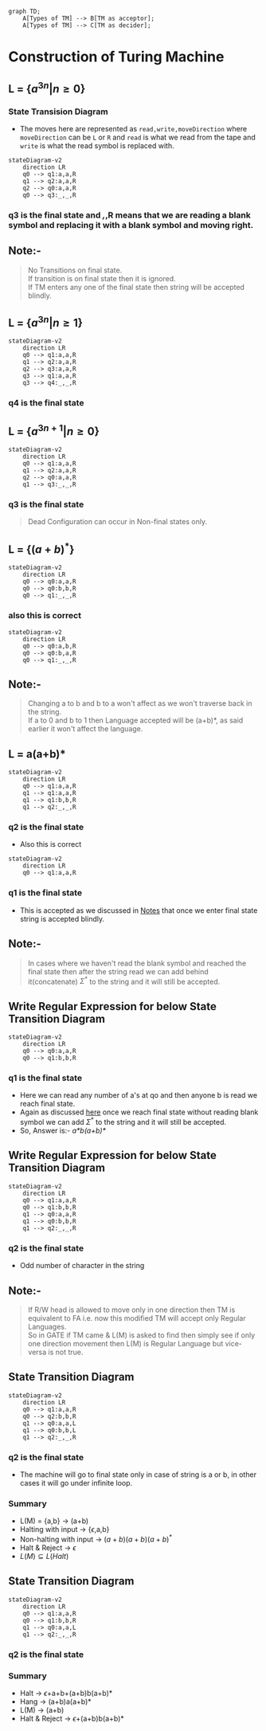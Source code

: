 ```mermaid
graph TD;
    A[Types of TM] --> B[TM as acceptor];
    A[Types of TM] --> C[TM as decider];
```
# Construction of Turing Machine

## L = {$a^{3n}|n\geq 0$}

### State Transision Diagram

- The moves here are represented as `read,write,moveDirection` where `moveDirection` can be `L` or `R` and `read` is what we read from the tape and `write` is what the read symbol is replaced with.
```mermaid
stateDiagram-v2
    direction LR
    q0 --> q1:a,a,R
    q1 --> q2:a,a,R
    q2 --> q0:a,a,R
    q0 --> q3:_,_,R
```
### q3 is the final state and _,_,R means that we are reading a blank symbol and replacing it with a blank symbol and moving right.

## Note:-
> No Transitions on final state.  
> If transition is on final state then it is ignored.  
> If TM enters any one of the final state then string will be accepted blindly.

## L = {$a^{3n}|n \geq 1$}
```mermaid
stateDiagram-v2
    direction LR
    q0 --> q1:a,a,R
    q1 --> q2:a,a,R
    q2 --> q3:a,a,R
    q3 --> q1:a,a,R
    q3 --> q4:_,_,R
```
### q4 is the final state

## L = {$a^{3n+1}|n\geq 0$}
```mermaid
stateDiagram-v2
    direction LR
    q0 --> q1:a,a,R
    q1 --> q2:a,a,R
    q2 --> q0:a,a,R
    q1 --> q3:_,_,R
```
### q3 is the final state

> Dead Configuration can occur in Non-final states only.

## L = {$(a+b)^{*}$}
```mermaid
stateDiagram-v2
    direction LR
    q0 --> q0:a,a,R
    q0 --> q0:b,b,R
    q0 --> q1:_,_,R
```
### also this is correct
```mermaid
stateDiagram-v2
    direction LR
    q0 --> q0:a,b,R
    q0 --> q0:b,a,R
    q0 --> q1:_,_,R
```

## Note:- 
> Changing a to b and b to a won't affect as we won't traverse back in the string.  
> If a to 0 and b to 1 then Language accepted will be (a+b)*, as said earlier it won't affect the language.

## L = a(a+b)*
```mermaid
stateDiagram-v2
    direction LR
    q0 --> q1:a,a,R
    q1 --> q1:a,a,R
    q1 --> q1:b,b,R
    q1 --> q2:_,_,R
```
### q2 is the final state
- Also this is correct
```mermaid
stateDiagram-v2
    direction LR
    q0 --> q1:a,a,R
```
### q1 is the final state
- This is accepted as we discussed in [Notes](#note) that once we enter final state string is accepted blindly.

## Note:-
> In cases where we haven't read the blank symbol and reached the final state then after the string read we can add behind it(concatenate) $\Sigma^{*}$ to the string and it will still be accepted.

## Write Regular Expression for below State Transition Diagram
```mermaid
stateDiagram-v2
    direction LR
    q0 --> q0:a,a,R
    q0 --> q1:b,b,R
```
### q1 is the final state
- Here we can read any number of a's at qo and then anyone b is read we reach final state.
- Again as discussed [here](#note-2) once we reach final state without reading blank symbol we can add $\Sigma^{*}$ to the string and it will still be accepted.
- So, Answer is:- *a\*b(a+b)\**

## Write Regular Expression for below State Transition Diagram
```mermaid
stateDiagram-v2
    direction LR
    q0 --> q1:a,a,R
    q0 --> q1:b,b,R
    q1 --> q0:a,a,R
    q1 --> q0:b,b,R
    q1 --> q2:_,_,R
```
### q2 is the final state
- Odd number of character in the string

## Note:-
> If R/W head is allowed to move only in one direction then TM is equivalent to FA i.e. now this modified TM will accept only Regular Languages.  
> So in GATE if TM came & L(M) is asked to find then simply see if only one direction movement then L(M) is Regular Language but vice-versa is not true.

## State Transition Diagram
```mermaid
stateDiagram-v2
    direction LR
    q0 --> q1:a,a,R
    q0 --> q2:b,b,R
    q1 --> q0:a,a,L
    q1 --> q0:b,b,L
    q1 --> q2:_,_,R
```
### q2 is the final state
- The machine will go to final state only in case of string is a or b, in other cases it will go under infinite loop.
### Summary
- L(M) = {a,b} $\rightarrow$ (a+b)
- Halting with input $\rightarrow$ {$\epsilon$,a,b}
- Non-halting with input $\rightarrow$ $(a+b)(a+b)(a+b)^{*}$
- Halt & Reject $\rightarrow$ $\epsilon$
- $L(M) \subseteq L(Halt)$

## State Transition Diagram
```mermaid
stateDiagram-v2
    direction LR
    q0 --> q1:a,a,R
    q0 --> q1:b,b,R
    q1 --> q0:a,a,L
    q1 --> q2:_,_,R
```
### q2 is the final state
### Summary
- Halt $\rightarrow$ $\epsilon$+a+b+(a+b)b(a+b)*
- Hang $\rightarrow$ (a+b)a(a+b)*
- L(M) $\rightarrow$ (a+b)
- Halt & Reject $\rightarrow$ $\epsilon$+(a+b)b(a+b)*